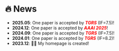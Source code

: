 # 🔥 News


- **2025.05**: One paper is accepted by <span style="color: red; font-style: italic; font-weight: bold;">TGRS</span> (IF=7.5)!
- **2024.12**: One paper is accepted by <span style="color: red; font-style: italic; font-weight: bold;">AAAI 2025</span>!
- **2024.09**: One paper is accepted by <span style="color: red; font-style: italic; font-weight: bold;">TGRS</span> (IF=7.5)!
- **2024.01**: One paper is accepted by <span style="color: red; font-style: italic; font-weight: bold;">TGRS</span> (IF=8.2)!
- **2023.12**:  🎉🎉 My homepage is created!
